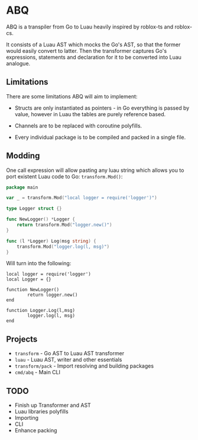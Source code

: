 # ABQ
ABQ is a transpiler from Go to Luau heavily inspired by roblox-ts and roblox-cs.

It consists of a Luau AST which mocks the Go's AST, so that the former would easily convert to latter. Then the transformer captures Go's expressions, statements and declaration for it to be converted into Luau analogue.

## Limitations

There are some limitations ABQ will aim to implement:

* Structs are only instantiated as pointers - in Go everything is passed by value, however in Luau the tables are purely reference based.

* Channels are to be replaced with coroutine polyfills.

* Every individual package is to be compiled and packed in a single file.

## Modding
One call expression will allow pasting any luau string which allows you to port existent Luau code to Go: `transform.Mod()`:

```go
package main

var _ = transform.Mod("local logger = require('logger')")

type Logger struct {}

func NewLogger() *Logger {
	return transform.Mod("logger.new()")
}

func (l *Logger) Log(msg string) {
	transform.Mod("logger.log(l, msg)")
}
```

Will turn into the following:

```luau
local logger = require('logger')
local Logger = {}

function NewLogger()
        return logger.new()
end

function Logger.Log(l,msg)
        logger.log(l, msg)
end
```

## Projects
* `transform` - Go AST to Luau AST transformer
* `luau` - Luau AST, writer and other essentials
* `transform/pack` - Import resolving and building packages
* `cmd/abq` - Main CLI

## TODO
* Finish up Transformer and AST
* Luau libraries polyfills
* Importing
* CLI
* Enhance packing